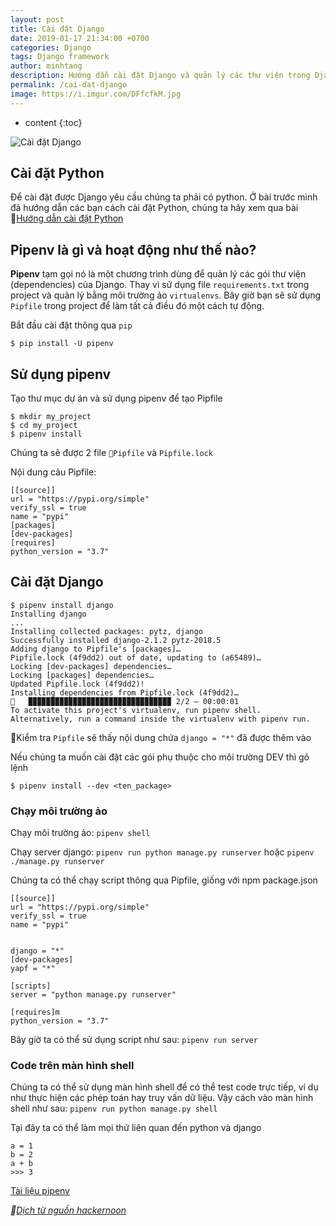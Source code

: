 ```yaml
---
layout: post
title: Cài đặt Django
date: 2019-01-17 21:34:00 +0700
categories: Django
tags: Django framework
author: minhtang
description: Hướng dẫn cài đặt Django và quản lý các thư viện trong Django
permalink: /cai-dat-django
image: https://i.imgur.com/DFfcfkM.jpg
---
```


* content
{:toc}

![Cài đặt Django](https://i.imgur.com/DFfcfkM.jpg)




## Cài đặt Python

Để cài đặt được Django yêu cầu chúng ta phải có python. Ở bài trước mình đã hướng dẫn các bạn cách cài đặt Python, chúng ta hãy xem qua bài [Hướng dẫn cài đặt Python](https://rubykachu.github.io/cai-dat-python-va-moi-truong)

## Pipenv là gì và hoạt động như thế nào?

**Pipenv** tạm gọi nó là một chương trình dùng để quản lý các gói thư viện (dependencies) của Django. Thay vì sử dụng file `requirements.txt` trong project và quản lý bằng môi trường ảo `virtualenvs`. Bây giờ bạn sẽ sử dụng `Pipfile` trong project để làm tất cả điều đó một cách tự động.

Bắt đầu cài đặt thông qua `pip`

`$ pip install -U pipenv`

## Sử dụng pipenv
Tạo thư mục dự án và sử dụng pipenv để tạo Pipfile
```
$ mkdir my_project
$ cd my_project
$ pipenv install
```
Chúng ta sẽ được 2 file `Pipfile` và `Pipfile.lock`

Nội dung cảu Pipfile:
```
[[source]]
url = "https://pypi.org/simple"
verify_ssl = true
name = "pypi"
[packages]
[dev-packages]
[requires]
python_version = "3.7"
```

## Cài đặt Django

```
$ pipenv install django
Installing django
...
Installing collected packages: pytz, django
Successfully installed django-2.1.2 pytz-2018.5
Adding django to Pipfile's [packages]…
Pipfile.lock (4f9dd2) out of date, updating to (a65489)…
Locking [dev-packages] dependencies…
Locking [packages] dependencies…
Updated Pipfile.lock (4f9dd2)!
Installing dependencies from Pipfile.lock (4f9dd2)…
🐍   ▉▉▉▉▉▉▉▉▉▉▉▉▉▉▉▉▉▉▉▉▉▉▉▉▉▉▉▉▉▉▉▉ 2/2 — 00:00:01
To activate this project's virtualenv, run pipenv shell.
Alternatively, run a command inside the virtualenv with pipenv run.
```

Kiểm tra `Pipfile` sẽ thấy nội dung chứa `django = "*"` đã được thêm vào

Nếu chúng ta muốn cài đặt các gói phụ thuộc cho môi trường DEV thì gõ lệnh

`$ pipenv install --dev <ten_package>`

### Chạy môi trường ảo
Chạy môi trường ảo: `pipenv shell`

Chạy server django: `pipenv run python manage.py runserver` hoặc `pipenv ./manage.py runserver`

Chúng ta có thể chạy script thông qua Pipfile, giống với npm package.json

```
[[source]]
url = "https://pypi.org/simple"
verify_ssl = true
name = "pypi"


django = "*"
[dev-packages]
yapf = "*"

[scripts]
server = "python manage.py runserver"

[requires]m
python_version = "3.7"
```

Bây giờ ta có thể sử dụng script như sau: `pipenv run server`

### Code trên màn hình shell

Chúng ta có thể sử dụng màn hình shell để có thể test code trực tiếp, ví dụ như thực hiện các phép toán hay truy vấn dữ liệu. Vậy cách vào màn hình shell như sau: `pipenv run python manage.py shell`

Tại đây ta có thể làm mọi thứ liên quan đến python và django

```
a = 1
b = 2
a + b
>>> 3
```
[Tài liệu pipenv](https://pipenv.readthedocs.io/en/latest/)

_[Dịch từ nguồn hackernoon](https://hackernoon.com/reaching-python-development-nirvana-bb5692adf30c)_











